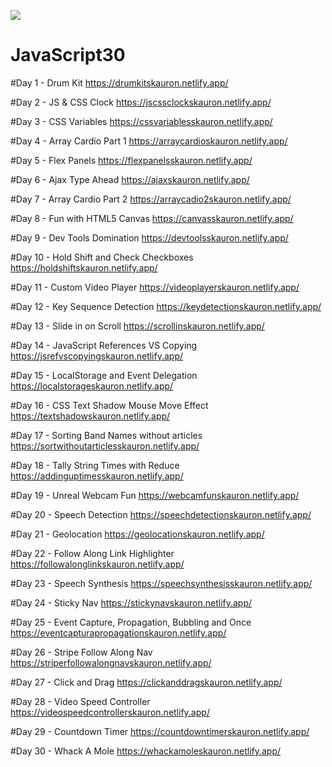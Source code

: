 ﻿![](https://javascript30.com/images/JS3-social-share.png)

# JavaScript30

#Day  1 - Drum Kit
https://drumkitskauron.netlify.app/

#Day  2 - JS & CSS Clock
https://jscssclockskauron.netlify.app/

#Day  3 - CSS Variables
https://cssvariablesskauron.netlify.app/

#Day  4 - Array Cardio Part 1
https://arraycardioskauron.netlify.app/

#Day  5 - Flex Panels
https://flexpanelsskauron.netlify.app/

#Day  6 - Ajax Type Ahead
https://ajaxskauron.netlify.app/

#Day  7 - Array Cardio Part 2
https://arraycadio2skauron.netlify.app/

#Day  8 - Fun with HTML5 Canvas
https://canvasskauron.netlify.app/

#Day  9 - Dev Tools Domination
https://devtoolsskauron.netlify.app/

#Day  10 - Hold Shift and Check Checkboxes
https://holdshiftskauron.netlify.app/

#Day  11 - Custom Video Player
https://videoplayerskauron.netlify.app/

#Day  12 - Key Sequence Detection
https://keydetectionskauron.netlify.app/

#Day  13 - Slide in on Scroll
https://scrollinskauron.netlify.app/

#Day  14 - JavaScript References VS Copying
https://jsrefvscopyingskauron.netlify.app/

#Day  15 - LocalStorage and Event Delegation
https://localstorageskauron.netlify.app/

#Day  16 - CSS Text Shadow Mouse Move Effect
https://textshadowskauron.netlify.app/

#Day  17 - Sorting Band Names without articles
https://sortwithoutarticlesskauron.netlify.app/

#Day  18 - Tally String Times with Reduce
https://addinguptimesskauron.netlify.app/

#Day  19 - Unreal Webcam Fun
https://webcamfunskauron.netlify.app/

#Day  20 - Speech Detection
https://speechdetectionskauron.netlify.app/

#Day  21 - Geolocation
https://geolocationskauron.netlify.app/

#Day  22 - Follow Along Link Highlighter
https://followalonglinkskauron.netlify.app/

#Day  23 - Speech Synthesis
https://speechsynthesisskauron.netlify.app/

#Day  24 - Sticky Nav
https://stickynavskauron.netlify.app/

#Day  25 - Event Capture, Propagation, Bubbling and Once
https://eventcapturapropagationskauron.netlify.app/

#Day  26 - Stripe Follow Along Nav
https://striperfollowalongnavskauron.netlify.app/

#Day  27 - Click and Drag
https://clickanddragskauron.netlify.app/

#Day  28 - Video Speed Controller
https://videospeedcontrollerskauron.netlify.app/

#Day  29 - Countdown Timer
https://countdowntimerskauron.netlify.app/

#Day  30 - Whack A Mole
https://whackamoleskauron.netlify.app/

